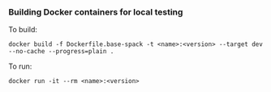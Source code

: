 ### Building Docker containers for local testing

To build:

    docker build -f Dockerfile.base-spack -t <name>:<version> --target dev --no-cache --progress=plain .

To run:

    docker run -it --rm <name>:<version>
